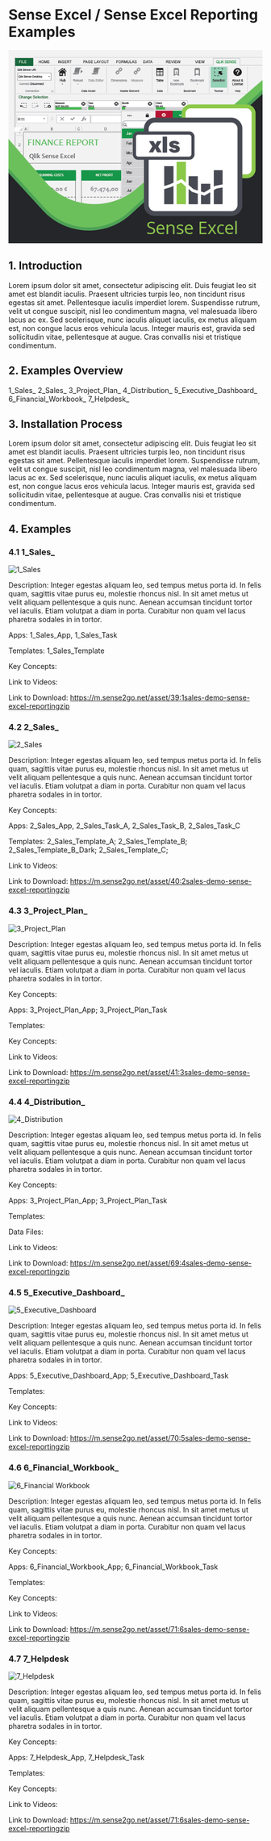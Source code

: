 # Sense Excel / Sense Excel Reporting Examples

![Cover](https://github.com/senseexcel/SER-Examples/blob/master/images/SE-Cover.PNG)


## 1. Introduction 

Lorem ipsum dolor sit amet, consectetur adipiscing elit. Duis feugiat leo sit amet est blandit iaculis. Praesent ultricies turpis leo, non tincidunt risus egestas sit amet. Pellentesque iaculis imperdiet lorem. Suspendisse rutrum, velit ut congue suscipit, nisl leo condimentum magna, vel malesuada libero lacus ac ex. Sed scelerisque, nunc iaculis aliquet iaculis, ex metus aliquam est, non congue lacus eros vehicula lacus. Integer mauris est, gravida sed sollicitudin vitae, pellentesque at augue. Cras convallis nisi et tristique condimentum.


## 2. Examples Overview

1_Sales_
2_Sales_
3_Project_Plan_
4_Distribution_
5_Executive_Dashboard_
6_Financial_Workbook_
7_Helpdesk_


## 3. Installation Process

Lorem ipsum dolor sit amet, consectetur adipiscing elit. Duis feugiat leo sit amet est blandit iaculis. Praesent ultricies turpis leo, non tincidunt risus egestas sit amet. Pellentesque iaculis imperdiet lorem. Suspendisse rutrum, velit ut congue suscipit, nisl leo condimentum magna, vel malesuada libero lacus ac ex. Sed scelerisque, nunc iaculis aliquet iaculis, ex metus aliquam est, non congue lacus eros vehicula lacus. Integer mauris est, gravida sed sollicitudin vitae, pellentesque at augue. Cras convallis nisi et tristique condimentum.


## 4. Examples

### 4.1 1_Sales_

![1_Sales](https://m.sense2go.net/asset/39:1sales-demo-sense-excel-reportingzip)

Description: Integer egestas aliquam leo, sed tempus metus porta id. In felis quam, sagittis vitae purus eu, molestie rhoncus nisl. In sit amet metus ut velit aliquam pellentesque a quis nunc. Aenean accumsan tincidunt tortor vel iaculis. Etiam volutpat a diam in porta. Curabitur non quam vel lacus pharetra sodales in in tortor.

Apps: 1_Sales_App, 1_Sales_Task

Templates: 1_Sales_Template

Key Concepts:

Link to Videos:

Link to Download: https://m.sense2go.net/asset/39:1sales-demo-sense-excel-reportingzip


### 4.2 2_Sales_

![2_Sales](https://m.sense2go.net/asset/40:2sales-demo-sense-excel-reportingzip)

Description: Integer egestas aliquam leo, sed tempus metus porta id. In felis quam, sagittis vitae purus eu, molestie rhoncus nisl. In sit amet metus ut velit aliquam pellentesque a quis nunc. Aenean accumsan tincidunt tortor vel iaculis. Etiam volutpat a diam in porta. Curabitur non quam vel lacus pharetra sodales in in tortor.

Key Concepts:

Apps: 2_Sales_App, 2_Sales_Task_A, 2_Sales_Task_B, 2_Sales_Task_C

Templates: 2_Sales_Template_A; 2_Sales_Template_B; 2_Sales_Template_B_Dark; 2_Sales_Template_C;



Link to Videos:

Link to Download: https://m.sense2go.net/asset/40:2sales-demo-sense-excel-reportingzip


### 4.3 3_Project_Plan_

![3_Project_Plan](https://m.sense2go.net/asset/41:3sales-demo-sense-excel-reportingzip)


Description: Integer egestas aliquam leo, sed tempus metus porta id. In felis quam, sagittis vitae purus eu, molestie rhoncus nisl. In sit amet metus ut velit aliquam pellentesque a quis nunc. Aenean accumsan tincidunt tortor vel iaculis. Etiam volutpat a diam in porta. Curabitur non quam vel lacus pharetra sodales in in tortor.

Key Concepts:

Apps: 3_Project_Plan_App; 3_Project_Plan_Task 

Templates:

Key Concepts:

Link to Videos:

Link to Download: https://m.sense2go.net/asset/41:3sales-demo-sense-excel-reportingzip

### 4.4 4_Distribution_

![4_Distribution](https://m.sense2go.net/asset/69:4sales-demo-sense-excel-reportingzip)

Description: Integer egestas aliquam leo, sed tempus metus porta id. In felis quam, sagittis vitae purus eu, molestie rhoncus nisl. In sit amet metus ut velit aliquam pellentesque a quis nunc. Aenean accumsan tincidunt tortor vel iaculis. Etiam volutpat a diam in porta. Curabitur non quam vel lacus pharetra sodales in in tortor.

Key Concepts:

Apps: 3_Project_Plan_App; 3_Project_Plan_Task 

Templates:

Data Files:

Link to Videos:

Link to Download: https://m.sense2go.net/asset/69:4sales-demo-sense-excel-reportingzip

### 4.5 5_Executive_Dashboard_

![5_Executive_Dashboard](https://m.sense2go.net/asset/70:5sales-demo-sense-excel-reportingzip)


Description: Integer egestas aliquam leo, sed tempus metus porta id. In felis quam, sagittis vitae purus eu, molestie rhoncus nisl. In sit amet metus ut velit aliquam pellentesque a quis nunc. Aenean accumsan tincidunt tortor vel iaculis. Etiam volutpat a diam in porta. Curabitur non quam vel lacus pharetra sodales in in tortor.

Apps: 5_Executive_Dashboard_App; 5_Executive_Dashboard_Task

Templates:  

Key Concepts:

Link to Videos:

Link to Download: https://m.sense2go.net/asset/70:5sales-demo-sense-excel-reportingzip


### 4.6 6_Financial_Workbook_

![6_Financial Workbook](https://senseexcel.com/assets/images/examples/6_financial-workbook.png)

Description: Integer egestas aliquam leo, sed tempus metus porta id. In felis quam, sagittis vitae purus eu, molestie rhoncus nisl. In sit amet metus ut velit aliquam pellentesque a quis nunc. Aenean accumsan tincidunt tortor vel iaculis. Etiam volutpat a diam in porta. Curabitur non quam vel lacus pharetra sodales in in tortor.

Key Concepts:

Apps: 6_Financial_Workbook_App; 6_Financial_Workbook_Task

Templates:

Key Concepts:

Link to Videos:

Link to Download: https://m.sense2go.net/asset/71:6sales-demo-sense-excel-reportingzip


### 4.7 7_Helpdesk

![7_Helpdesk](https://senseexcel.com/assets/images/examples/7_helpdesk.png)

Description: Integer egestas aliquam leo, sed tempus metus porta id. In felis quam, sagittis vitae purus eu, molestie rhoncus nisl. In sit amet metus ut velit aliquam pellentesque a quis nunc. Aenean accumsan tincidunt tortor vel iaculis. Etiam volutpat a diam in porta. Curabitur non quam vel lacus pharetra sodales in in tortor.

Key Concepts:

Apps: 7_Helpdesk_App, 7_Helpdesk_Task

Templates:

Key Concepts:

Link to Videos:

Link to Download: https://m.sense2go.net/asset/71:6sales-demo-sense-excel-reportingzip


